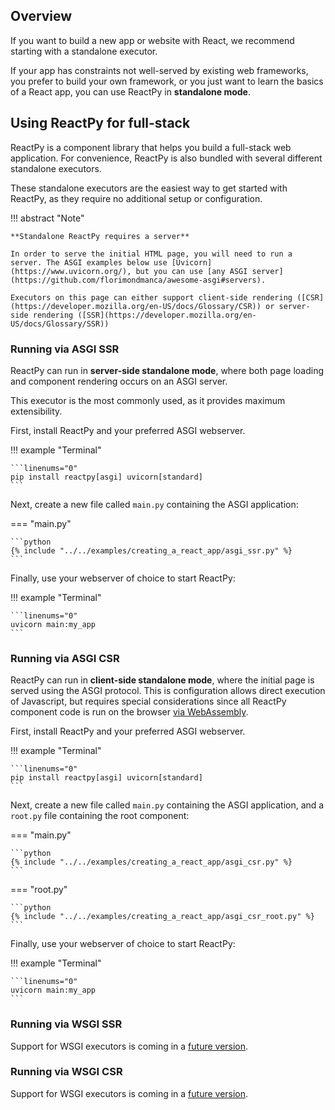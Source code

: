 ## Overview

<p class="intro" markdown>

If you want to build a new app or website with React, we recommend starting with a standalone executor.

</p>

If your app has constraints not well-served by existing web frameworks, you prefer to build your own framework, or you just want to learn the basics of a React app, you can use ReactPy in **standalone mode**.

## Using ReactPy for full-stack

ReactPy is a component library that helps you build a full-stack web application. For convenience, ReactPy is also bundled with several different standalone executors.

These standalone executors are the easiest way to get started with ReactPy, as they require no additional setup or configuration.

!!! abstract "Note"

    **Standalone ReactPy requires a server**

    In order to serve the initial HTML page, you will need to run a server. The ASGI examples below use [Uvicorn](https://www.uvicorn.org/), but you can use [any ASGI server](https://github.com/florimondmanca/awesome-asgi#servers).

    Executors on this page can either support client-side rendering ([CSR](https://developer.mozilla.org/en-US/docs/Glossary/CSR)) or server-side rendering ([SSR](https://developer.mozilla.org/en-US/docs/Glossary/SSR))

### Running via ASGI SSR

ReactPy can run in **server-side standalone mode**, where both page loading and component rendering occurs on an ASGI server.

This executor is the most commonly used, as it provides maximum extensibility.

First, install ReactPy and your preferred ASGI webserver.

!!! example "Terminal"

    ```linenums="0"
    pip install reactpy[asgi] uvicorn[standard]
    ```

Next, create a new file called `main.py` containing the ASGI application:

=== "main.py"

    ```python
    {% include "../../examples/creating_a_react_app/asgi_ssr.py" %}
    ```

Finally, use your webserver of choice to start ReactPy:

!!! example "Terminal"

    ```linenums="0"
    uvicorn main:my_app
    ```

### Running via ASGI CSR

ReactPy can run in **client-side standalone mode**, where the initial page is served using the ASGI protocol. This is configuration allows direct execution of Javascript, but requires special considerations since all ReactPy component code is run on the browser [via WebAssembly](https://pyscript.net/).

First, install ReactPy and your preferred ASGI webserver.

!!! example "Terminal"

    ```linenums="0"
    pip install reactpy[asgi] uvicorn[standard]
    ```

Next, create a new file called `main.py` containing the ASGI application, and a `root.py` file containing the root component:

=== "main.py"

    ```python
    {% include "../../examples/creating_a_react_app/asgi_csr.py" %}
    ```

=== "root.py"

    ```python
    {% include "../../examples/creating_a_react_app/asgi_csr_root.py" %}
    ```

Finally, use your webserver of choice to start ReactPy:

!!! example "Terminal"

    ```linenums="0"
    uvicorn main:my_app
    ```

### Running via WSGI SSR

Support for WSGI executors is coming in a [future version](https://github.com/reactive-python/reactpy/issues/1260).

### Running via WSGI CSR

Support for WSGI executors is coming in a [future version](https://github.com/reactive-python/reactpy/issues/1260).
